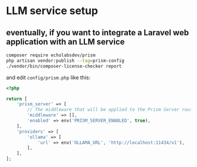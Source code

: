 # LLM service setup

## eventually, if you want to integrate a Laravel web application with an LLM service

```bash
composer require echolabsdev/prism
php artisan vendor:publish --tag=prism-config
./vendor/bin/composer-license-checker report
```

and edit `config/prism.php` like this:

```php
<?php

return [
    'prism_server' => [
        // The middleware that will be applied to the Prism Server routes.
        'middleware' => [],
        'enabled' => env('PRISM_SERVER_ENABLED', true),
    ],
    'providers' => [
        'ollama' => [
            'url' => env('OLLAMA_URL', 'http://localhost:11434/v1'),
        ],
    ],
];
```
